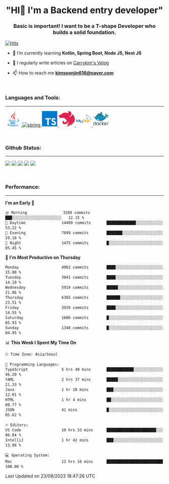 <h1 align="center">"HI👋 I'm a Backend entry developer" </h1>
<h3 align="center">Basic is important! I want to be a T-shape Developer who builds a solid foundation.</h3>

[![Hits](https://hits.seeyoufarm.com/api/count/incr/badge.svg?url=https%3A%2F%2Fgithub.com%2Fgimseonjin&count_bg=%2318BFE5&title_bg=%23555555&icon=ko-fi.svg&icon_color=%23E7E7E7&title=hits&edge_flat=false)](https://hits.seeyoufarm.com)

- 🌱 I’m currently learning **Kotlin, Spring Boot, Node JS, Nest JS**

- 📝 I regularly write articles on [Carrykim's Velog](https://velog.io/@carrykim)

- 📫 How to reach me **kimseonjin616@naver.com**

<br/>

<h3 align="left">Languages and Tools:</h3>

***

<p align="left"> 
 <a href="https://www.java.com" target="_blank" rel="noreferrer"> <img src="https://raw.githubusercontent.com/devicons/devicon/master/icons/java/java-original.svg" alt="java" width="10%" height="10%"/> </a>
 <a href="https://spring.io/" target="_blank" rel="noreferrer"> <img src="https://www.vectorlogo.zone/logos/springio/springio-icon.svg" alt="spring" width="10%" height="10%"/> </a>
  <a href="https://www.typescriptlang.org/" target="_blank" rel="noreferrer"> <img src="https://raw.githubusercontent.com/devicons/devicon/master/icons/typescript/typescript-original.svg" alt="typescript" width="10%" height="10%"/> </a>
<a href="https://nestjs.com/" target="_blank" rel="noreferrer"> <img src="https://raw.githubusercontent.com/devicons/devicon/master/icons/nestjs/nestjs-plain.svg" alt="nestjs" width="10%" height="10%"/> </a> 
<a href="https://www.mysql.com/" target="_blank" rel="noreferrer"> <img src="https://raw.githubusercontent.com/devicons/devicon/master/icons/mysql/mysql-original-wordmark.svg" alt="mysql" width="10%" height="10%"/>  </a>
 <a href="https://www.docker.com/" target="_blank" rel="noreferrer"> <img src="https://raw.githubusercontent.com/devicons/devicon/master/icons/docker/docker-original-wordmark.svg" alt="docker" width="10%" height="10%"/> </a>
 </p>
</p>

<br/>

<h3 align="left">Github Status:</h3>

***

![](http://github-profile-summary-cards.vercel.app/api/cards/profile-details?username=gimseonjin&theme=nord_bright)
![](http://github-profile-summary-cards.vercel.app/api/cards/repos-per-language?username=gimseonjin&theme=nord_bright)
![](http://github-profile-summary-cards.vercel.app/api/cards/most-commit-language?username=gimseonjin&theme=nord_bright)
![](http://github-profile-summary-cards.vercel.app/api/cards/stats?username=gimseonjin&theme=nord_bright)
![](http://github-profile-summary-cards.vercel.app/api/cards/productive-time?username=gimseonjin&theme=nord_bright&utcOffset=8)


<br/>

<h3 align="left">Performance:</h3>

***

<!--START_SECTION:waka-->
**I'm an Early 🐤** 

```text
🌞 Morning                3289 commits        ███░░░░░░░░░░░░░░░░░░░░░░   12.15 % 
🌆 Daytime                14409 commits       █████████████░░░░░░░░░░░░   53.22 % 
🌃 Evening                7899 commits        ███████░░░░░░░░░░░░░░░░░░   29.18 % 
🌙 Night                  1475 commits        █░░░░░░░░░░░░░░░░░░░░░░░░   05.45 % 
```
📅 **I'm Most Productive on Thursday** 

```text
Monday                   4062 commits        ████░░░░░░░░░░░░░░░░░░░░░   15.00 % 
Tuesday                  3841 commits        ████░░░░░░░░░░░░░░░░░░░░░   14.19 % 
Wednesday                5919 commits        █████░░░░░░░░░░░░░░░░░░░░   21.86 % 
Thursday                 6365 commits        ██████░░░░░░░░░░░░░░░░░░░   23.51 % 
Friday                   3939 commits        ████░░░░░░░░░░░░░░░░░░░░░   14.55 % 
Saturday                 1606 commits        █░░░░░░░░░░░░░░░░░░░░░░░░   05.93 % 
Sunday                   1340 commits        █░░░░░░░░░░░░░░░░░░░░░░░░   04.95 % 
```


📊 **This Week I Spent My Time On** 

```text
🕑︎ Time Zone: Asia/Seoul

💬 Programming Languages: 
TypeScript               5 hrs 40 mins       ████████████░░░░░░░░░░░░░   46.20 % 
YAML                     2 hrs 37 mins       █████░░░░░░░░░░░░░░░░░░░░   21.33 % 
Java                     1 hr 28 mins        ███░░░░░░░░░░░░░░░░░░░░░░   12.01 % 
HTML                     1 hr 4 mins         ██░░░░░░░░░░░░░░░░░░░░░░░   08.77 % 
JSON                     41 mins             █░░░░░░░░░░░░░░░░░░░░░░░░   05.62 % 

🔥 Editors: 
VS Code                  10 hrs 33 mins      ██████████████████████░░░   86.04 % 
IntelliJ                 1 hr 42 mins        ███░░░░░░░░░░░░░░░░░░░░░░   13.96 % 

💻 Operating System: 
Mac                      12 hrs 16 mins      █████████████████████████   100.00 % 
```


 Last Updated on 23/08/2023 18:47:26 UTC
<!--END_SECTION:waka-->

<div align="center">
  
